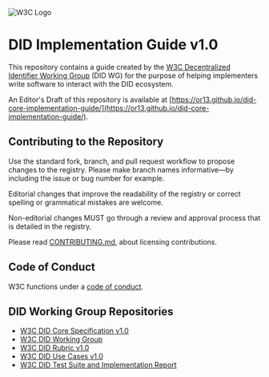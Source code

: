 ![W3C Logo](https://www.w3.org/Icons/w3c_home)

# DID Implementation Guide v1.0

This repository contains a guide created by the
[W3C Decentralized Identifier Working Group](https://www.w3.org/2019/did-wg/)
(DID WG) for the purpose of helping implementers write software to
interact with the DID ecosystem.

An Editor's Draft of this repository is available at
[https://or13.github.io/did-core-implementation-guide/](https://or13.github.io/did-core-implementation-guide/).

## Contributing to the Repository

Use the standard fork, branch, and pull request workflow to propose changes to
the registry. Please make branch names informative—by including the issue or
bug number for example.

Editorial changes that improve the readability of the registry or correct
spelling or grammatical mistakes are welcome.

Non-editorial changes MUST go through a review and approval process that is
detailed in the registry.

Please read [CONTRIBUTING.md](CONTRIBUTING.md), about licensing contributions.

## Code of Conduct

W3C functions under a [code of conduct](https://www.w3.org/Consortium/cepc/).

## DID Working Group Repositories

- [W3C DID Core Specification v1.0](https://github.com/w3c/did-core)
- [W3C DID Working Group](https://github.com/w3c/did-wg)
- [W3C DID Rubric v1.0](https://github.com/w3c/did-rubric)
- [W3C DID Use Cases v1.0](https://github.com/w3c/did-use-cases)
- [W3C DID Test Suite and Implementation Report](https://github.com/w3c/did-test-suite)
